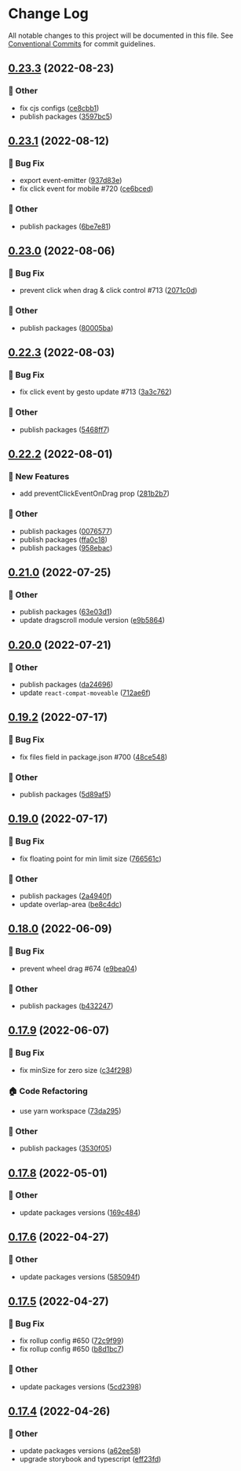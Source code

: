 # Change Log

All notable changes to this project will be documented in this file.
See [Conventional Commits](https://conventionalcommits.org) for commit guidelines.

## [0.23.3](https://github.com/daybrush/moveable/blob/master/packages/react-compat-moveable/compare/react-compat-moveable@0.23.1...react-compat-moveable@0.23.3) (2022-08-23)


### :mega: Other

* fix cjs configs ([ce8cbb1](https://github.com/daybrush/moveable/blob/master/packages/react-compat-moveable/commit/ce8cbb18563e34234f7e9d83a0b3f024870314a8))
* publish packages ([3597bc5](https://github.com/daybrush/moveable/blob/master/packages/react-compat-moveable/commit/3597bc5fd58cdec56fd4ff8916380a6f3709f7f5))



## [0.23.1](https://github.com/daybrush/moveable/blob/master/packages/react-compat-moveable/compare/react-compat-moveable@0.23.0...react-compat-moveable@0.23.1) (2022-08-12)


### :bug: Bug Fix

* export event-emitter ([937d83e](https://github.com/daybrush/moveable/blob/master/packages/react-compat-moveable/commit/937d83e221d7080abdb699bc088eff9ca89caaa4))
* fix click event for mobile #720 ([ce6bced](https://github.com/daybrush/moveable/blob/master/packages/react-compat-moveable/commit/ce6bced55ca6e32981215ebd91a57fe04a789f4e))


### :mega: Other

* publish packages ([6be7e81](https://github.com/daybrush/moveable/blob/master/packages/react-compat-moveable/commit/6be7e8122b8edd2e323a039cdbb73381de74e14f))



## [0.23.0](https://github.com/daybrush/moveable/blob/master/packages/react-compat-moveable/compare/react-compat-moveable@0.22.3...react-compat-moveable@0.23.0) (2022-08-06)


### :bug: Bug Fix

* prevent click when drag & click control #713 ([2071c0d](https://github.com/daybrush/moveable/blob/master/packages/react-compat-moveable/commit/2071c0dd68503d920fe9c26e53ec8c17627bee2b))


### :mega: Other

* publish packages ([80005ba](https://github.com/daybrush/moveable/blob/master/packages/react-compat-moveable/commit/80005bada5651afd0c5487a193ab321b22ab1b55))



## [0.22.3](https://github.com/daybrush/moveable/blob/master/packages/react-compat-moveable/compare/react-compat-moveable@0.22.2...react-compat-moveable@0.22.3) (2022-08-03)


### :bug: Bug Fix

* fix click event by gesto update #713 ([3a3c762](https://github.com/daybrush/moveable/blob/master/packages/react-compat-moveable/commit/3a3c762fc20cf682c3d8fda21f28244a3ecf36bd))


### :mega: Other

* publish packages ([5468ff7](https://github.com/daybrush/moveable/blob/master/packages/react-compat-moveable/commit/5468ff763bfa3f30e637ce8f504af09152b22c5c))



## [0.22.2](https://github.com/daybrush/moveable/blob/master/packages/react-compat-moveable/compare/react-compat-moveable@0.21.0...react-compat-moveable@0.22.2) (2022-08-01)


### :rocket: New Features

* add preventClickEventOnDrag prop ([281b2b7](https://github.com/daybrush/moveable/blob/master/packages/react-compat-moveable/commit/281b2b7aa5dba3bdc4c3f478e115a0de8fd2359e))


### :mega: Other

* publish packages ([0076577](https://github.com/daybrush/moveable/blob/master/packages/react-compat-moveable/commit/00765776ba92b5ca691c1aefd1c20687952373d9))
* publish packages ([ffa0c18](https://github.com/daybrush/moveable/blob/master/packages/react-compat-moveable/commit/ffa0c18bb6970d6f8d88a49db23b11620e704618))
* publish packages ([958ebac](https://github.com/daybrush/moveable/blob/master/packages/react-compat-moveable/commit/958ebace6032eafb17f1ce366394b440671b45b3))



## [0.21.0](https://github.com/daybrush/moveable/blob/master/packages/react-compat-moveable/compare/react-compat-moveable@0.20.0...react-compat-moveable@0.21.0) (2022-07-25)


### :mega: Other

* publish packages ([63e03d1](https://github.com/daybrush/moveable/blob/master/packages/react-compat-moveable/commit/63e03d1d5f69e56c7df6d357c58d7acd06932e80))
* update dragscroll module version ([e9b5864](https://github.com/daybrush/moveable/blob/master/packages/react-compat-moveable/commit/e9b5864c83853578c4190e792543019e30b017eb))



## [0.20.0](https://github.com/daybrush/moveable/blob/master/packages/react-compat-moveable/compare/react-compat-moveable@0.19.2...react-compat-moveable@0.20.0) (2022-07-21)


### :mega: Other

* publish packages ([da24696](https://github.com/daybrush/moveable/blob/master/packages/react-compat-moveable/commit/da24696977c24b6ea54a433192d15bb7ecbc62e9))
* update `react-compat-moveable` ([712ae6f](https://github.com/daybrush/moveable/blob/master/packages/react-compat-moveable/commit/712ae6fb49dec3f4e40a3cd664f63625d7cd5669))



## [0.19.2](https://github.com/daybrush/moveable/blob/master/packages/react-compat-moveable/compare/react-compat-moveable@0.19.0...react-compat-moveable@0.19.2) (2022-07-17)


### :bug: Bug Fix

* fix files field in package.json #700 ([48ce548](https://github.com/daybrush/moveable/blob/master/packages/react-compat-moveable/commit/48ce548438dd0a7da9f544730b2fc3ab65073775))


### :mega: Other

* publish packages ([5d89af5](https://github.com/daybrush/moveable/blob/master/packages/react-compat-moveable/commit/5d89af521d1a288d4d9ca7923e0e9654e8f97d53))



## [0.19.0](https://github.com/daybrush/moveable/blob/master/packages/react-compat-moveable/compare/react-compat-moveable@0.18.0...react-compat-moveable@0.19.0) (2022-07-17)


### :bug: Bug Fix

* fix floating point for min limit size ([766561c](https://github.com/daybrush/moveable/blob/master/packages/react-compat-moveable/commit/766561c0e785098720c5a0ae6d9da1e2d9d7b879))


### :mega: Other

* publish packages ([2a4940f](https://github.com/daybrush/moveable/blob/master/packages/react-compat-moveable/commit/2a4940f74997fae24c7d77c553a6bc6be1301d40))
* update overlap-area ([be8c4dc](https://github.com/daybrush/moveable/blob/master/packages/react-compat-moveable/commit/be8c4dc19dbd6d6d7f782c73272cb9878ca21982))



## [0.18.0](https://github.com/daybrush/moveable/blob/master/packages/react-compat-moveable/compare/react-compat-moveable@0.17.9...react-compat-moveable@0.18.0) (2022-06-09)


### :bug: Bug Fix

* prevent wheel drag #674 ([e9bea04](https://github.com/daybrush/moveable/blob/master/packages/react-compat-moveable/commit/e9bea04aec00bd3a2a06918b539c9b02b2a589d5))


### :mega: Other

* publish packages ([b432247](https://github.com/daybrush/moveable/blob/master/packages/react-compat-moveable/commit/b4322470bcd3bb05fc67d2c89eedd737f8b4b67a))



## [0.17.9](https://github.com/daybrush/moveable/blob/master/packages/react-compat-moveable/compare/react-compat-moveable@0.17.8...react-compat-moveable@0.17.9) (2022-06-07)


### :bug: Bug Fix

* fix minSize for zero size ([c34f298](https://github.com/daybrush/moveable/blob/master/packages/react-compat-moveable/commit/c34f29803a487098f36f45991ea6dff03bd2750a))


### :house: Code Refactoring

* use yarn workspace ([73da295](https://github.com/daybrush/moveable/blob/master/packages/react-compat-moveable/commit/73da295064845a3791782c1777a9c555272a0af0))


### :mega: Other

* publish packages ([3530f05](https://github.com/daybrush/moveable/blob/master/packages/react-compat-moveable/commit/3530f0526081b0c010e6c964265b466713f0212e))



## [0.17.8](https://github.com/daybrush/moveable/blob/master/packages/react-compat-moveable/compare/react-compat-moveable@0.17.6...react-compat-moveable@0.17.8) (2022-05-01)


### :mega: Other

* update packages versions ([169c484](https://github.com/daybrush/moveable/blob/master/packages/react-compat-moveable/commit/169c48417bb4bc07c59e227c545e379dbf43d15b))



## [0.17.6](https://github.com/daybrush/moveable/blob/master/packages/react-compat-moveable/compare/react-compat-moveable@0.17.5...react-compat-moveable@0.17.6) (2022-04-27)


### :mega: Other

* update packages versions ([585094f](https://github.com/daybrush/moveable/blob/master/packages/react-compat-moveable/commit/585094f76ec6e1556159ac357d6ac83ebab953ae))



## [0.17.5](https://github.com/daybrush/moveable/blob/master/packages/react-compat-moveable/compare/react-compat-moveable@0.17.4...react-compat-moveable@0.17.5) (2022-04-27)


### :bug: Bug Fix

* fix rollup config #650 ([72c9f99](https://github.com/daybrush/moveable/blob/master/packages/react-compat-moveable/commit/72c9f99a2d82ebdbc9de6a99ea6ede817a2c1773))
* fix rollup config #650 ([b8d1bc7](https://github.com/daybrush/moveable/blob/master/packages/react-compat-moveable/commit/b8d1bc79ff484e57fcdec43f25c043d8d9b7e7df))


### :mega: Other

* update packages versions ([5cd2398](https://github.com/daybrush/moveable/blob/master/packages/react-compat-moveable/commit/5cd2398dbb4dbbda24032641fe5bf111780b75fc))



## [0.17.4](https://github.com/daybrush/moveable/blob/master/packages/react-compat-moveable/compare/react-compat-moveable@0.17.3...react-compat-moveable@0.17.4) (2022-04-26)


### :mega: Other

* update packages versions ([a62ee58](https://github.com/daybrush/moveable/blob/master/packages/react-compat-moveable/commit/a62ee58b9bc32f06edc95d55ea28b60c20881ac4))
* upgrade storybook and typescript ([eff23fd](https://github.com/daybrush/moveable/blob/master/packages/react-compat-moveable/commit/eff23fd7340964ed0e3e6f5930e56558c4d91d18))
